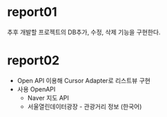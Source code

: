 # report01  
추후 개발할 프로젝트의 DB추가, 수정, 삭제 기능을 구현한다.  
  
# report02
- Open API 이용해 Cursor Adapter로 리스트뷰 구현
- 사용 OpenAPI
  - Naver 지도 API
  - 서울열린데이터광장 - 관광거리 정보 (한국어)
  
